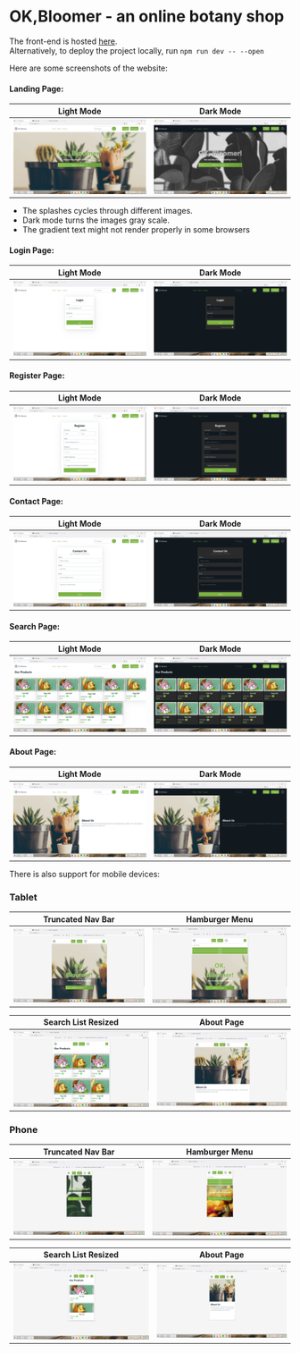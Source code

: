 # OK,Bloomer - an online botany shop

The front-end is hosted <a href="http://okbloomer.surge.sh/" target="_blank">here</a>.<br>
Alternatively, to deploy the project locally, run `npm run dev -- --open`

Here are some screenshots of the website:
#### Landing Page:
Light Mode             |  Dark Mode
:-------------------------:|:-------------------------:
![](imgs/landing-l.png)  |  ![](imgs/landing-d.png)

<ul>
<li>The splashes cycles through different images.</li>
<li>Dark mode turns the images gray scale.</li>
<li>The gradient text might not render properly in some browsers</li>
</ul>

#### Login Page:
Light Mode             |  Dark Mode
:-------------------------:|:-------------------------:
![](imgs/login-l.png)  |  ![](imgs/login-d.png)

#### Register Page:
Light Mode             |  Dark Mode
:-------------------------:|:-------------------------:
![](imgs/register-l.png)  |  ![](imgs/register-d.png)

#### Contact Page:
Light Mode             |  Dark Mode
:-------------------------:|:-------------------------:
![](imgs/contact-l.png)  |  ![](imgs/contact-d.png)

#### Search Page:
Light Mode             |  Dark Mode
:-------------------------:|:-------------------------:
![](imgs/search-l.png)  |  ![](imgs/search-d.png)

#### About Page:
Light Mode             |  Dark Mode
:-------------------------:|:-------------------------:
![](imgs/about-l.png)  |  ![](imgs/about-d.png)

There is also support for mobile devices:
### Tablet
Truncated Nav Bar             |  Hamburger Menu | 
:-------------------------:|:-------------------------: | 
![](imgs/ipad-splash.png)  |  ![](imgs/ipad-hamburg.png) | 


Search List Resized  | About Page |
:-------------: | :--------------------: |
![](imgs/ipad-search.png) | ![](imgs/ipad-about.png) |

### Phone
Truncated Nav Bar             |  Hamburger Menu | 
:-------------------------:|:-------------------------: | 
![](imgs/se-splash.png)  |  ![](imgs/se-hamburg.png) | 


Search List Resized   | About Page |
:-------------: | :-----------------: |
![](imgs/se-search.png) | ![](imgs/se-about.png) | 